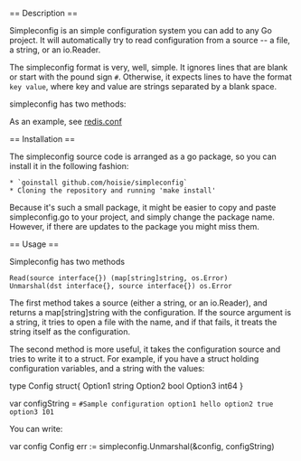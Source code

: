 == Description ==

Simpleconfig is an simple configuration system you can add to any Go project. It will automatically try to read configuration from a source -- a file, a string, or an io.Reader. 

The simpleconfig format is very, well, simple. It ignores lines that are blank or start with the pound sign `#`. Otherwise, it expects lines to have the format `key value`, where key and value are strings separated by a blank space. 

simpleconfig has two methods: 

As an example, see [redis.conf](https://github.com/antirez/redis/blob/master/redis.conf)

== Installation == 

The simpleconfig source code is arranged as a go package, so you can install it in the following fashion:

    * `goinstall github.com/hoisie/simpleconfig`
    * Cloning the repository and running 'make install'

Because it's such a small package, it might be easier to copy and paste simpleconfig.go to your project, and simply change the package name. However, if there are updates to the package you might miss them. 

== Usage == 

Simpleconfig has two methods

    Read(source interface{}) (map[string]string, os.Error)
    Unmarshal(dst interface{}, source interface{}) os.Error

The first method takes a source (either a string, or an io.Reader), and returns a map[string]string with the configuration. If the source argument is a string, it tries to open a file with the name, and if that fails, it treats the string itself as the configuration. 

The second method is more useful, it takes the configuration source and tries to write it to a struct. For example, if you have a struct holding configuration variables, and a string with the values:

type Config struct{
	Option1 string
	Option2 bool
	Option3 int64
}

var configString = `
#Sample configuration
option1 hello
option2 true
option3 101
`

You can write:

var config Config
err := simpleconfig.Unmarshal(&config, configString)

